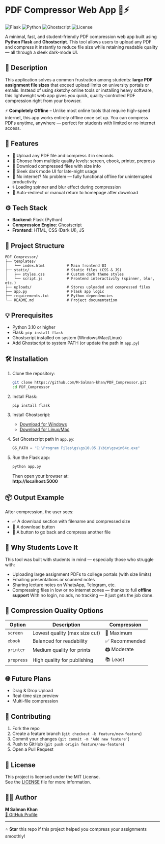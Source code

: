 # PDF Compressor Web App 📄⚡

![Flask](https://img.shields.io/badge/Flask-v2.3-blue.svg) ![Python](https://img.shields.io/badge/Python-v3.10+-yellow.svg) ![Ghostscript](https://img.shields.io/badge/Ghostscript-v10.x-red.svg) ![License](https://img.shields.io/badge/License-MIT-green.svg)

A minimal, fast, and student-friendly PDF compression web app built using **Python Flask** and **Ghostscript**. This tool allows users to upload any PDF and compress it instantly to reduce file size while retaining readable quality — all through a sleek dark-mode UI.

## 📌 Description

This application solves a common frustration among students: **large PDF assignment file sizes** that exceed upload limits on university portals or emails. Instead of using sketchy online tools or installing heavy software, this lightweight web app gives you quick, quality-controlled PDF compression right from your browser.

⚡ **Completely Offline** – Unlike most online tools that require high-speed internet, this app works entirely offline once set up. You can compress PDFs anytime, anywhere — perfect for students with limited or no internet access.

## 🚀 Features

- 📄 Upload any PDF file and compress it in seconds
- 🧠 Choose from multiple quality levels: screen, ebook, printer, prepress
- 💾 Download compressed files with size info
- 🌙 Sleek dark mode UI for late-night usage
- 📶 No internet? No problem — fully functional offline for uninterrupted productivity
- 🌀 Loading spinner and blur effect during compression
- 🔁 Auto-redirect or manual return to homepage after download

## ⚙️ Tech Stack

- **Backend**: Flask (Python)
- **Compression Engine**: Ghostscript
- **Frontend**: HTML, CSS (Dark UI), JS

## 📁 Project Structure

```
PDF_Compressor/
├── templates/
│   └── index.html          # Main frontend UI
├── static/                 # Static files (CSS & JS)
│   ├── styles.css          # Custom dark theme styles
│   └── script.js           # Frontend interactivity (spinner, blur, etc.)
├── uploads/                # Stores uploaded and compressed files
├── app.py                  # Flask app logic
├── requirements.txt        # Python dependencies
└── README.md               # Project documentation
```

## 💡 Prerequisites

- Python 3.10 or higher
- Flask: `pip install flask`
- Ghostscript installed on system (Windows/Mac/Linux)
- Add Ghostscript to system PATH (or update the path in `app.py`)

## 🛠️ Installation

1. Clone the repository:
   ```bash
   git clone https://github.com/M-Salman-khan/PDF_Compressor.git
   cd PDF_Compressor
   ```

2. Install Flask:
   ```bash
   pip install flask
   ```

3. Install Ghostscript:
   - [Download for Windows](https://ghostscript.com/releases/gsdnld.html)
   - [Download for Linux/Mac](https://www.ghostscript.com/download/gsdnld.html)

4. Set Ghostscript path in `app.py`:
   ```python
   GS_PATH = "C:\Program Files\gs\gs10.05.1\bin\gswin64c.exe"
   ```

5. Run the Flask app:
   ```bash
   python app.py
   ```

   Then open your browser at:  
   **http://localhost:5000**

## 📦 Output Example

After compression, the user sees:
- ✅ A download section with filename and compressed size
- 🔽 A download button
- 🔁 A button to go back and compress another file

## 🎯 Why Students Love It

This tool was built with students in mind — especially those who struggle with:
- Uploading large assignment PDFs to college portals (with size limits)
- Emailing presentations or scanned notes
- Sharing lecture notes on WhatsApp, Telegram, etc.
- Compressing files in low or no internet zones — thanks to full **offline support**
With no login, no ads, no tracking — it just gets the job done.

## 🧪 Compression Quality Options

| Option     | Description                | Compression |
|------------|----------------------------|-------------|
| `screen`   | Lowest quality (max size cut) | 🔻 Maximum |
| `ebook`    | Balanced for readability     | ✅ Recommended |
| `printer`  | Medium quality for prints    | 🖨️ Moderate |
| `prepress` | High quality for publishing  | 📚 Least |

## 🌐 Future Plans

- Drag & Drop Upload
- Real-time size preview
- Multi-file compression

## 🤝 Contributing

1. Fork the repo
2. Create a feature branch (`git checkout -b feature/new-feature`)
3. Commit your changes (`git commit -m 'Add new feature'`)
4. Push to GitHub (`git push origin feature/new-feature`)
5. Open a Pull Request

## 📄 License

This project is licensed under the MIT License.  
See the [LICENSE](LICENSE) file for more information.

## 👨‍💻 Author

**M Salman Khan**  
[🔗 GitHub Profile](https://github.com/M-Salman-khan)

---

⭐ **Star** this repo if this project helped you compress your assignments smoothly!
